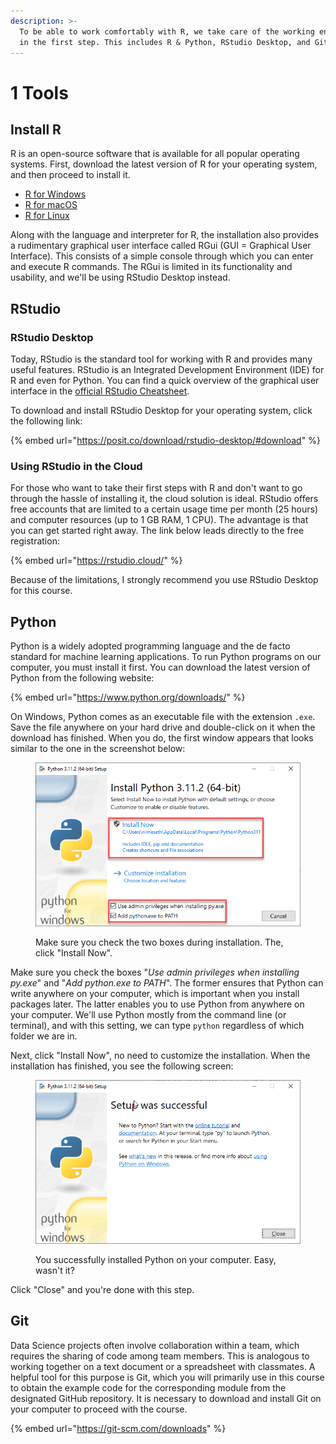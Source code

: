 ```yaml
---
description: >-
  To be able to work comfortably with R, we take care of the working environment
  in the first step. This includes R & Python, RStudio Desktop, and Git.
---
```


# 1 Tools

## Install R

R is an open-source software that is available for all popular operating systems. First, download the latest version of R for your operating system, and then proceed to install it.

* [R for Windows](https://cran.r-project.org/bin/windows/base/)
* [R for macOS](https://cran.r-project.org/bin/macosx/)
* [R for Linux](https://cran.r-project.org/bin/linux/)

Along with the language and interpreter for R, the installation also provides a rudimentary graphical user interface called RGui (GUI = Graphical User Interface). This consists of a simple console through which you can enter and execute R commands. The RGui is limited in its functionality and usability, and we'll be using RStudio Desktop instead.&#x20;

## RStudio

### RStudio Desktop

Today, RStudio is the standard tool for working with R and provides many useful features. RStudio is an Integrated Development Environment (IDE) for R and even for Python. You can find a quick overview of the graphical user interface in the [official RStudio Cheatsheet](https://posit.co/wp-content/uploads/2022/10/rstudio-ide-1.pdf).

To download and install RStudio Desktop for your operating system, click the following link:

{% embed url="https://posit.co/download/rstudio-desktop/#download" %}

### Using RStudio in the Cloud

For those who want to take their first steps with R and don't want to go through the hassle of installing it, the cloud solution is ideal. RStudio offers free accounts that are limited to a certain usage time per month (25 hours) and computer resources (up to 1 GB RAM, 1 CPU). The advantage is that you can get started right away. The link below leads directly to the free registration:

{% embed url="https://rstudio.cloud/" %}

Because of the limitations, I strongly recommend you use RStudio Desktop for this course.

## Python

Python is a widely adopted programming language and the de facto standard for machine learning applications. To run Python programs on our computer, you must install it first. You can download the latest version of Python from the following website:

{% embed url="https://www.python.org/downloads/" %}

On Windows, Python comes as an executable file with the extension `.exe`. Save the file anywhere on your hard drive and double-click on it when the download has finished. When you do, the first window appears that looks similar to the one in the screenshot below:

<figure><img src="../.gitbook/assets/image (56).png" alt=""><figcaption><p>Make sure you check the two boxes during installation. The, click "Install Now".</p></figcaption></figure>

Make sure you check the boxes "_Use admin privileges when installing py.exe_" and "_Add python.exe to PATH_". The former ensures that Python can write anywhere on your computer, which is important when you install packages later. The latter enables you to use Python from anywhere on your computer. We'll use Python mostly from the command line (or terminal), and with this setting, we can type `python` regardless of which folder we are in.

Next, click "Install Now", no need to customize the installation. When the installation has finished, you see the following screen:

<figure><img src="../.gitbook/assets/image (57).png" alt=""><figcaption><p>You successfully installed Python on your computer. Easy, wasn't it?</p></figcaption></figure>

Click "Close" and you're done with this step.

## Git

Data Science projects often involve collaboration within a team, which requires the sharing of code among team members. This is analogous to working together on a text document or a spreadsheet with classmates. A helpful tool for this purpose is Git, which you will primarily use in this course to obtain the example code for the corresponding module from the designated GitHub repository. It is necessary to download and install Git on your computer to proceed with the course.

{% embed url="https://git-scm.com/downloads" %}
